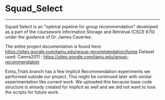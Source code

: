 # Squad_Select
------------------------------------------------------------------------------------
Squad Select is an "optimal pipeline for group recommendation" developed as a part of the coursework Information Storage and Retrieval (CSCE 670) under the guidance of Dr. James Caverlee. 

The entire project documentation is found here: https://sites.google.com/tamu.edu/group-recommendation/home 
Dataset used: Camra2011 : https://sites.google.com/tamu.edu/group-recommendation 

Extra_Trials branch has a few Implicit Recommendation experiments we performed outside our project. This might be continued later with similar experimentation like current work. We uploaded this because base code structure is already created for implicit as well and we did not want to lose the scripts for future work.
